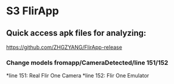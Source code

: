# S3 FlirApp
## Quick access apk files for analyzing:
https://github.com/ZHGZYANG/FlirApp-release

### Change models fromapp/CameraDetected/line 151/152
*line 151: Real Flir One Camera
*line 152: Flir One Emulator
